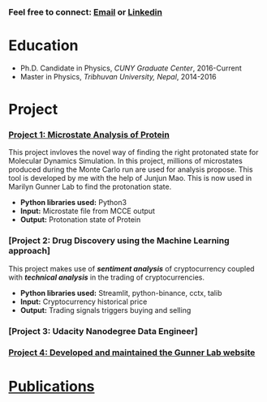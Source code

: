 ### Feel free to connect: [Email](mailto:umesh.khaniya2010@gmail.com) or  [Linkedin](https://www.linkedin.com/in/umesh-khaniya-72a1b0132)
# Education
* Ph.D.  Candidate in Physics, *CUNY Graduate Center*, 2016-Current
* Master in Physics, *Tribhuvan University, Nepal*, 2014-2016

# Project

### [Project 1: Microstate Analysis of Protein](https://github.com/umeshkhaniya/microstate_lysozyme_analysis)

This project invloves the novel way of finding the right protonated state for Molecular Dynamics Simulation. In this project, millions of microstates produced during the Monte Carlo run are used for analysis propose. This tool is developed by me with the help of Junjun Mao. This is now used in  Marilyn Gunner Lab to find the protonation state. 
* **Python libraries used:** Python3
* **Input:** Microstate file from MCCE output
* **Output:** Protonation state of Protein 

### [Project 2: Drug Discovery using the Machine Learning approach]

This project makes use of ***sentiment analysis*** of cryptocurrency coupled with ***technical analysis*** in the trading of cryptocurrencies.
* **Python libraries used:** Streamlit, python-binance, cctx, talib
* **Input:** Cryptocurrency historical price
* **Output:** Trading signals triggers buying and selling


### [Project 3: Udacity Nanodegree Data Engineer]


### [Project 4: Developed and maintained the Gunner Lab website](https://gunnerlab.ccny.cuny.edu/)

# [Publications](https://github.com/umeshkhaniya/umeshkhaniya.github.io/blob/gh-pages/publications.md)

